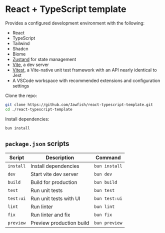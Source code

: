# React + TypeScript template

Provides a configured development environment with the following:

- React
- TypeScript
- Tailwind
- Shadcn
- Biome
- [Zustand](https://github.com/pmndrs/zustand) for state management
- [Vite](https://vitejs.dev/guide/why.html), a dev server
- [Vitest](https://vitest.dev/guide/why.html), a Vite-native unit test framework with an API nearly identical to Jest
- A VSCode workspace with recommended extensions and configuration settings

Clone the repo:

```bash
git clone https://github.com/Jawfish/react-typescript-template.git
cd ./react-typescript-template
```

Install dependencies:

```bash
bun install
```

## `package.json` scripts

| Script     | Description              | Command            |
| ---------- | ------------------------ | ------------------ |
| `install`  | Install dependencies     | `bun install`      |
| `dev`      | Start vite dev server    | `bun dev`          |
| `build`    | Build for production     | `bun build`        |
| `test`     | Run unit tests           | `bun test`         |
| `test:ui`  | Run unit tests with UI   | `bun test:ui`      |
| `lint`     | Run linter               | `bun lint`         |
| `fix`      | Run linter and fix       | `bun fix`          |
| `preview`  | Preview production build | `bun preview`      |

